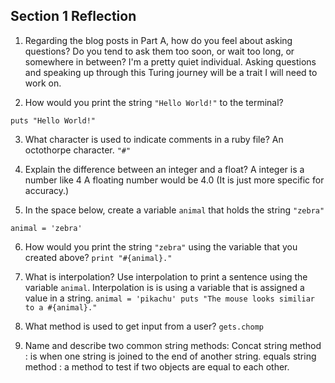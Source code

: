 ## Section 1 Reflection

1. Regarding the blog posts in Part A, how do you feel about asking questions? Do you tend to ask them too soon, or wait too long, or somewhere in between?
I'm a pretty quiet individual. Asking questions and speaking up through this Turing journey will be a trait I will need to work on.

2. How would you print the string `"Hello World!"` to the terminal?

`puts "Hello World!"`

3. What character is used to indicate comments in a ruby file?
An octothorpe character. `"#"`

4. Explain the difference between an integer and a float?
A integer is a number like 4
A floating number would be 4.0 (It is just more specific for accuracy.)

5. In the space below, create a variable `animal` that holds the string `"zebra"`

`animal = 'zebra'`


6. How would you print the string `"zebra"` using the variable that you created above?
`print "#{animal}."`

7. What is interpolation? Use interpolation to print a sentence using the variable `animal`.
Interpolation is is using a variable that is assigned a value in a string.
``animal = 'pikachu'
puts "The mouse looks similiar to a #{animal}."``

8. What method is used to get input from a user?
`gets.chomp`

9. Name and describe two common string methods:
Concat string method : is when one string is joined to the end of another string.
equals string method : a method to test if two objects are equal to each other. 
